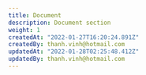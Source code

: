 ```yaml
---
title: Document
description: Document section
weight: 1
createdAt: "2022-01-27T16:20:24.891Z"
createdBy: thanh.vinh@hotmail.com
updatedAt: "2022-01-28T02:25:48.412Z"
updatedBy: thanh.vinh@hotmail.com
---
```



